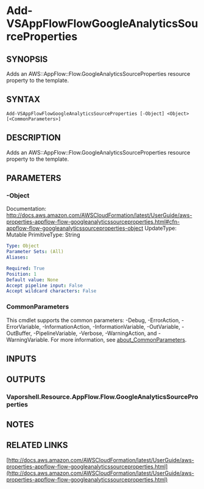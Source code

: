 # Add-VSAppFlowFlowGoogleAnalyticsSourceProperties

## SYNOPSIS
Adds an AWS::AppFlow::Flow.GoogleAnalyticsSourceProperties resource property to the template.

## SYNTAX

```
Add-VSAppFlowFlowGoogleAnalyticsSourceProperties [-Object] <Object> [<CommonParameters>]
```

## DESCRIPTION
Adds an AWS::AppFlow::Flow.GoogleAnalyticsSourceProperties resource property to the template.

## PARAMETERS

### -Object
Documentation: http://docs.aws.amazon.com/AWSCloudFormation/latest/UserGuide/aws-properties-appflow-flow-googleanalyticssourceproperties.html#cfn-appflow-flow-googleanalyticssourceproperties-object
UpdateType: Mutable
PrimitiveType: String

```yaml
Type: Object
Parameter Sets: (All)
Aliases:

Required: True
Position: 1
Default value: None
Accept pipeline input: False
Accept wildcard characters: False
```

### CommonParameters
This cmdlet supports the common parameters: -Debug, -ErrorAction, -ErrorVariable, -InformationAction, -InformationVariable, -OutVariable, -OutBuffer, -PipelineVariable, -Verbose, -WarningAction, and -WarningVariable. For more information, see [about_CommonParameters](http://go.microsoft.com/fwlink/?LinkID=113216).

## INPUTS

## OUTPUTS

### Vaporshell.Resource.AppFlow.Flow.GoogleAnalyticsSourceProperties
## NOTES

## RELATED LINKS

[http://docs.aws.amazon.com/AWSCloudFormation/latest/UserGuide/aws-properties-appflow-flow-googleanalyticssourceproperties.html](http://docs.aws.amazon.com/AWSCloudFormation/latest/UserGuide/aws-properties-appflow-flow-googleanalyticssourceproperties.html)

